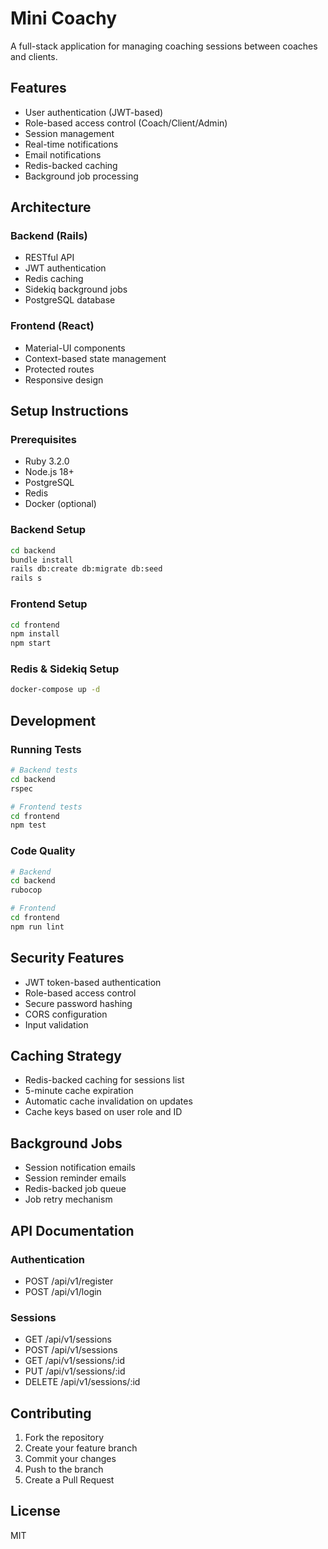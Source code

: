 # Mini Coachy

A full-stack application for managing coaching sessions between coaches and clients.

## Features

- User authentication (JWT-based)
- Role-based access control (Coach/Client/Admin)
- Session management
- Real-time notifications
- Email notifications
- Redis-backed caching
- Background job processing

## Architecture

### Backend (Rails)
- RESTful API
- JWT authentication
- Redis caching
- Sidekiq background jobs
- PostgreSQL database

### Frontend (React)
- Material-UI components
- Context-based state management
- Protected routes
- Responsive design

## Setup Instructions

### Prerequisites
- Ruby 3.2.0
- Node.js 18+
- PostgreSQL
- Redis
- Docker (optional)

### Backend Setup
```bash
cd backend
bundle install
rails db:create db:migrate db:seed
rails s
```

### Frontend Setup
```bash
cd frontend
npm install
npm start
```

### Redis & Sidekiq Setup
```bash
docker-compose up -d
```

## Development

### Running Tests
```bash
# Backend tests
cd backend
rspec

# Frontend tests
cd frontend
npm test
```

### Code Quality
```bash
# Backend
cd backend
rubocop

# Frontend
cd frontend
npm run lint
```

## Security Features

- JWT token-based authentication
- Role-based access control
- Secure password hashing
- CORS configuration
- Input validation

## Caching Strategy

- Redis-backed caching for sessions list
- 5-minute cache expiration
- Automatic cache invalidation on updates
- Cache keys based on user role and ID

## Background Jobs

- Session notification emails
- Session reminder emails
- Redis-backed job queue
- Job retry mechanism

## API Documentation

### Authentication
- POST /api/v1/register
- POST /api/v1/login

### Sessions
- GET /api/v1/sessions
- POST /api/v1/sessions
- GET /api/v1/sessions/:id
- PUT /api/v1/sessions/:id
- DELETE /api/v1/sessions/:id

## Contributing

1. Fork the repository
2. Create your feature branch
3. Commit your changes
4. Push to the branch
5. Create a Pull Request

## License

MIT 
